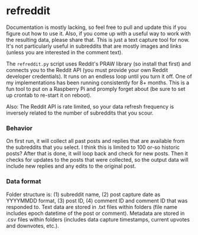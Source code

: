 # refreddit

Documentation is mostly lacking, so feel free to pull and update this if you figure out how to use it. Also, if you come up with a useful way to work with the resulting data, please share that. This is just a text capture tool for now. It's not particularly useful in subreddits that are mostly images and links (unless you are interested in the comment text).


The ```refreddit.py``` script uses Reddit's PRAW library (so install that first) and connects you to the Reddit API (you must provide your own Reddit developer credentials). It runs on an endless loop until you turn it off. One of my implementations has been running consistently for 8+ months. This is a fun tool to put on a Raspberry Pi and promply forget about (be sure to set up crontab to re-start it on reboot).


Also: The Reddit API is rate limited, so your data refresh frequency is inversely related to the number of subreddits that you scour. 


### Behavior
On first run, it will collect all past posts and replies that are available from the subreddits that you select. I think this is limited to 100 or-so historic posts? After that is done, it will loop back and check for new posts. Then it checks for updates to the posts that were collected, so the output data will include new replies and any edits to the original post. 

### Data format
Folder structure is: (1) subreddit name, (2) post capture date as YYYYMMDD format, (3) post ID, (4) comment ID and comment ID that was responded to. Text data are stored in .txt files within folders (file name includes epoch datetime of the post or comment). Metadata are stored in .csv files within folders (includes  data capture timestamps, current upvotes and downvotes, etc.). 

